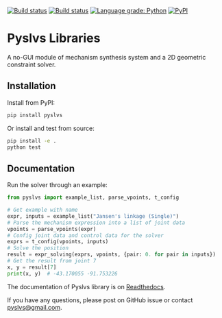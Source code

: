 [![Build status](https://ci.appveyor.com/api/projects/status/6l1bh1197ncahd0q?svg=true)](https://ci.appveyor.com/project/KmolYuan/pyslvs)
[![Build status](https://img.shields.io/travis/KmolYuan/pyslvs.svg?logo=travis)](https://travis-ci.org/KmolYuan/pyslvs)
[![Language grade: Python](https://img.shields.io/lgtm/grade/python/g/KmolYuan/pyslvs.svg?logo=lgtm&logoWidth=18)](https://lgtm.com/projects/g/KmolYuan/pyslvs/context:python)
[![PyPI](https://img.shields.io/pypi/v/pyslvs.svg)](https://pypi.org/project/pyslvs/)

# Pyslvs Libraries

A no-GUI module of mechanism synthesis system and a 2D geometric constraint solver.

## Installation

Install from PyPI:

```bash
pip install pyslvs
```

Or install and test from source:

```bash
pip install -e .
python test
```

## Documentation

Run the solver through an example:

```python
from pyslvs import example_list, parse_vpoints, t_config

# Get example with name
expr, inputs = example_list("Jansen's linkage (Single)")
# Parse the mechanism expression into a list of joint data
vpoints = parse_vpoints(expr)
# Config joint data and control data for the solver
exprs = t_config(vpoints, inputs)
# Solve the position
result = expr_solving(exprs, vpoints, {pair: 0. for pair in inputs})
# Get the result from joint 7
x, y = result[7]
print(x, y)  # -43.170055 -91.753226
```

The documentation of Pyslvs library is on [Readthedocs](https://pyslvs-ui.readthedocs.io/en/latest/pyslvs-lib/).

If you have any questions, please post on GitHub issue or contact <pyslvs@gmail.com>.
